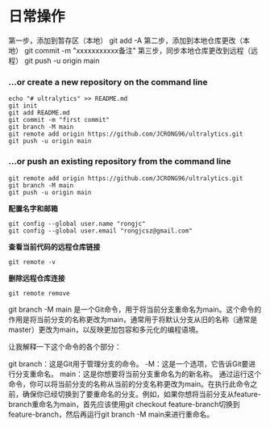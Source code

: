 # 日常操作
第一步，添加到暂存区（本地）
git add -A
第二步，添加到本地仓库更改（本地）
git commit -m "xxxxxxxxxxx备注"
第三步，同步本地仓库更改到远程（远程）
git push -u origin main

### …or create a new repository on the command line

```shell
echo "# ultralytics" >> README.md
git init
git add README.md
git commit -m "first commit"
git branch -M main
git remote add origin https://github.com/JCRONG96/ultralytics.git
git push -u origin main
```



### …or push an existing repository from the command line

```shell
git remote add origin https://github.com/JCRONG96/ultralytics.git
git branch -M main
git push -u origin main
```

**配置名字和邮箱**
```shell
git config --global user.name "rongjc"
git config --global user.email "rongjcsz@gmail.com"
```

**查看当前代码的远程仓库链接**
```shell
git remote -v
```

**删除远程仓库连接**
```shell
git remote remove 
```

git branch -M main 是一个Git命令，用于将当前分支重命名为main。这个命令的作用是将当前分支的名称更改为main，通常用于将默认分支从旧的名称（通常是master）更改为main，以反映更加包容和多元化的编程语境。

让我解释一下这个命令的各个部分：

git branch：这是Git用于管理分支的命令。
-M：这是一个选项，它告诉Git要进行分支重命名。
main：这是你想要将当前分支重命名为的新名称。
通过运行这个命令，你可以将当前分支的名称从当前的分支名称更改为main。在执行此命令之前，确保你已经切换到了要重命名的分支。例如，如果你想将当前分支从feature-branch重命名为main，首先应该使用git checkout feature-branch切换到feature-branch，然后再运行git branch -M main来进行重命名。
